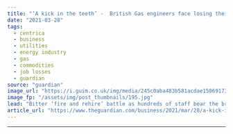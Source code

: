 ```yaml
---
title: "‘A kick in the teeth’ -  British Gas engineers face losing their jobs or longer working hours"
date: "2021-03-28"
tags: 
  - centrica
  - business
  - utilities
  - energy industry
  - gas
  - commodities
  - job losses
  - guardian
source: "guardian"
image_url: "https://i.guim.co.uk/img/media/245c0aba483b581acdae1506917310bab3d96164/0_284_6720_4032/master/6720.jpg?width=460&quality=85&auto=format&fit=max&s=0becc879258cbf5ed73023c499b43029"
image_fp: "/assets/img/post_thumbnails/195.jpg"
lead: "Bitter ‘fire and rehire’ battle as hundreds of staff bear the brunt of firm’s commercial declineHundreds of engineers could be dismissed from the country’s biggest energy supplier by the end of the week as a bitter nine-month battle in the UK’s lates..."
article_url: "https://www.theguardian.com/business/2021/mar/28/a-kick-in-the-teeth-british-gas-engineers-face-losing-their-jobs-or-longer-working-hours"
---
```


---
